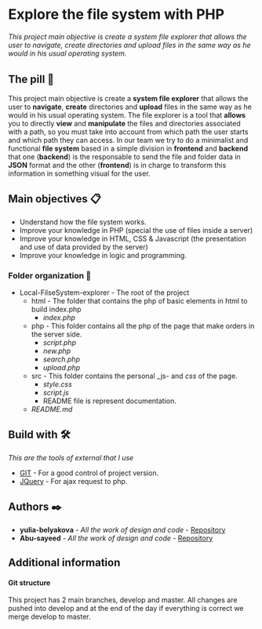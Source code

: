 # Explore the file system with PHP
###### This project main objective is create a system file explorer that allows the user to navigate, create directories and upload files in the same way as he would in his usual operating system.
 
## The pill 🚀
This project main objective is create a **system file explorer** that allows the user to **navigate**, **create** directories and **upload** files in the same way as he would in his usual operating system.
The file explorer is a tool that **allows** you to directly **view** and **manipulate** the files and directories associated with a path, so you must take into account from which path the user starts and which path they can access.
In our team we try to do a minimalist and functional **file system** based in a simple division in **frontend** and **backend** that one (**backend**) is the responsable to send the file and folder data in **JSON** format and the other (**frontend**) is in charge to transform this information in something visual for the user.
 
## Main objectives 📋
* Understand how the file system works.
* Improve your knowledge in PHP (special the use of files inside a server)
* Improve your knowledge in HTML, CSS & Javascript (the presentation and use of data provided by the server)
* Improve your knowledge in logic and programming.
 
### Folder organization 📂
- Local-FilseSystem-explorer - The root of the project
    - html - The folder that contains the php of basic elements in html to build index.php
        - _index.php_
    - php - This folder contains all the php of the page that make orders in the server side.
        - _script.php_
        - _new.php_
        - _search.php_
        - _upload.php_
    - src - This folder contains the personal _js- and _css_ of the page.
        - _style.css_
        - _script.js_
        - README file is represent documentation.
    - _README.md_
   
 
## Build with 🛠️
 
_This are the tools of external that I use_
 

* [GIT](https://git-scm.com/) - For a good control of project version.
* [JQuery](https://jquery.com/) - For ajax request to php.
 
## Authors ✒️
* **yulia-belyakova** - *All the work of design and code* - [Repository](https://code.assemblerschool.com/yulia-belyakova/)
* **Abu-sayeed** - *All the work of design and code* - [Repository](https://code.assemblerschool.com/abu-sayeed/)


 
## Additional information
#### Git structure
This project has 2 main branches, develop and master. All changes are pushed into develop and at the end of the day if everything is correct we merge develop to master.